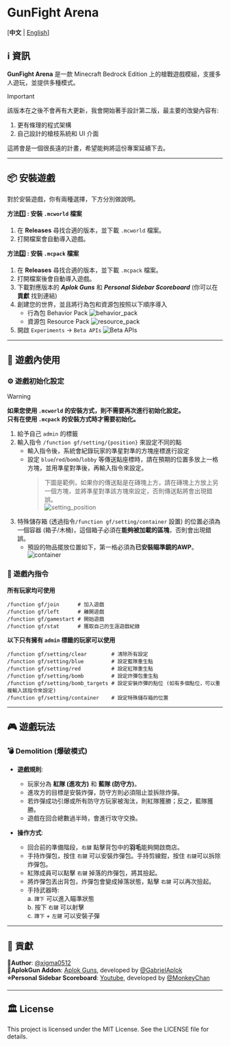 # GunFight Arena

[**中文** | [English](assets/README_en.md)]

## ℹ️ 資訊

**GunFight Arena** 是一款 Minecraft Bedrock Edition 上的槍戰遊戲模組，支援多人遊玩，並提供多種模式。

> [!IMPORTANT]
> 該版本在之後不會再有大更新，我會開始著手設計第二版，最主要的改變內容有:
> 
> 1. 更有條理的程式架構
> 2. 自己設計的槍枝系統和 UI 介面
>
> 這將會是一個很長遠的計畫，希望能夠將這份專案延續下去。

---
## 📦 安裝遊戲

對於安裝遊戲，你有兩種選擇，下方分別做說明。

**方法1️⃣ : 安裝 `.mcworld` 檔案**

1. 在 **Releases** 尋找合適的版本，並下載 `.mcworld` 檔案。
2. 打開檔案會自動導入遊戲。 

**方法2️⃣ : 安裝 `.mcpack` 檔案**

1. 在 **Releases** 尋找合適的版本，並下載 `.mcpack` 檔案。
2. 打開檔案後會自動導入遊戲。
3. 下載對應版本的 ***Aplok Guns*** 和 ***Personal Sidebar Scoreboard*** (你可以在 **貢獻** 找到連結)
4. 創建您的世界，並且將行為包和資源包按照以下順序導入
    - 行為包 Behavior Pack
    ![behavior_pack](images/bp.png)
    - 資源包 Resource Pack
    ![resource_pack](images/rp.png) 
5. 開啟 `Experiments` -> `Beta APIs`
    ![Beta APIs](images/beta_api.png) 

---

## 📘 遊戲內使用

### ⚙️ 遊戲初始化設定

> [!WARNING]
> **如果您使用 `.mcworld` 的安裝方式，則不需要再次進行初始化設定。** \
> **只有在使用 `.mcpack` 的安裝方式時才需要初始化。**

1. 給予自己 `admin` 的標籤
2. 輸入指令 `/function gf/setting/{position}` 來設定不同的點
    - 輸入指令後，系統會紀錄玩家的準星對準的方塊座標進行設定
    - 設定 `blue`/`red`/`bomb`/`lobby` 等傳送點座標時，請在預期的位置多放上一格方塊，並用準星對準後，再輸入指令來設定。
        > 下圖是範例，如果你的傳送點是在磚塊上方，請在磚塊上方放上另一個方塊，並將準星對準該方塊來設定，否則傳送點將會出現錯誤。 \
        > ![setting_position](images/setting_position.png)
3. 特殊儲存箱 (透過指令`/function gf/setting/container` 設置) 的位置必須為一個容器 (箱子/木桶)，這個箱子必須在**能夠被加載的區塊**，否則會出現錯誤。
    - 預設的物品擺放位置如下，第一格必須為**已安裝瞄準鏡的AWP**。
    ![container](images/container.png)

### 🤖 遊戲內指令

**所有玩家均可使用**
```
/function gf/join      # 加入遊戲
/function gf/left      # 離開遊戲
/function gf/gamestart # 開始遊戲
/function gf/stat      # 獲取自己的生涯遊戲紀錄
```

**以下只有擁有 `admin` 標籤的玩家可以使用**
```
/function gf/setting/clear        # 清除所有設定
/function gf/setting/blue         # 設定藍隊重生點
/function gf/setting/red          # 設定紅隊重生點
/function gf/setting/bomb         # 設定炸彈包重生點
/function gf/setting/bomb_targets # 設定安裝炸彈的點位 (如有多個點位，可以重複輸入該指令來設定)
/function gf/setting/container    # 設定特殊儲存箱的位置
```

---
## 🎮 遊戲玩法

### 💣 Demolition (爆破模式)

- **遊戲規則**:
    - 玩家分為 **紅隊 (進攻方)** 和 **藍隊 (防守方)**。
    - 進攻方的目標是安裝炸彈，防守方則必須阻止並拆除炸彈。
    - 若炸彈成功引爆或所有防守方玩家被淘汰，則紅隊獲勝；反之，藍隊獲勝。
    - 遊戲在回合總數過半時，會進行攻守交換。

- **操作方式**:
    - 回合前的準備階段，`右鍵` 點擊背包中的**羽毛**能夠開啟商店。
    - 手持炸彈包，按住 `右鍵` 可以安裝炸彈包。手持剪線鉗，按住 `右鍵`可以拆除炸彈包。
    - 紅隊成員可以點擊 `右鍵` 掉落的炸彈包，將其撿起。
    - 將炸彈包丟出背包，炸彈包會變成掉落狀態，點擊 `右鍵` 可以再次撿起。
    - 手持武器時: \
        a. `蹲下` 可以進入瞄準狀態 \
        b. 按下 `右鍵` 可以射擊 \
        c. `蹲下` + `左鍵` 可以安裝子彈

---
## 📜 貢獻

**👤Author**: [@xigma0512](https://github.com/xigma0512) \
**🎨AplokGun Addon**: [Aplok Guns](https://mcpedl.com/aplok-guns/), developed by [@GabrielAplok](https://github.com/gabriel-aplok/)\
**⭐Personal Sidebar Scoreboard**: [Youtube](https://www.youtube.com/watch?v=6fFCAAD8vUs&ab_channel=MonkeyChan), developed by [@MonkeyChan](https://www.youtube.com/@MonkeyChan118 )

---
## 🏛️ License
This project is licensed under the MIT License. See the LICENSE file for details.